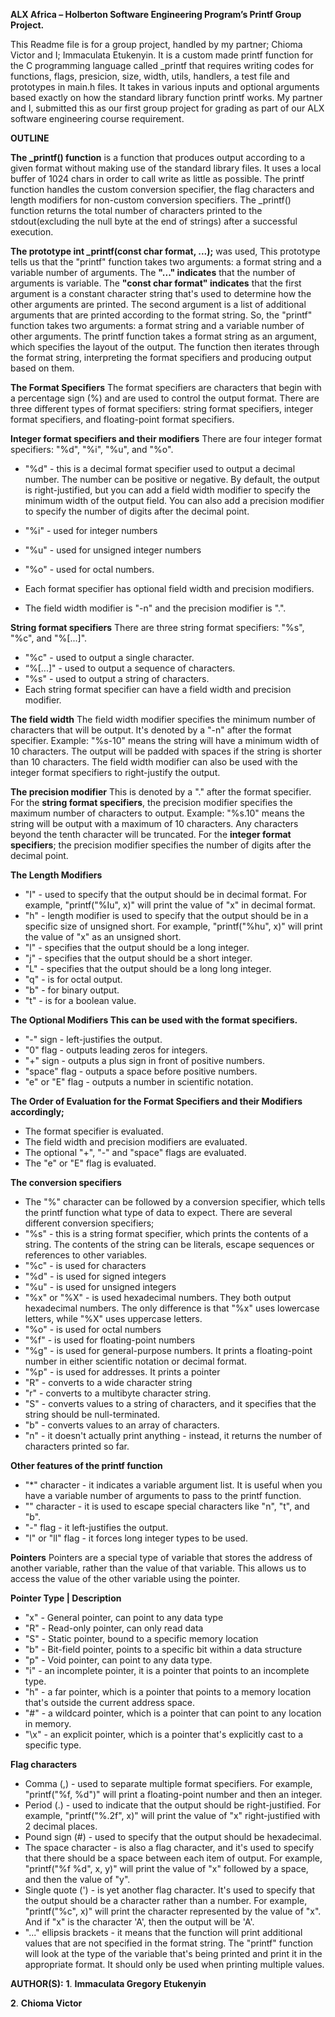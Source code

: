   **ALX Africa – Holberton Software Engineering Program’s Printf Group Project.**

This Readme file is for a group project, handled by my partner; Chioma Victor and I; Immaculata Etukenyin. It is a custom made printf function for the C programming language called _printf that requires writing codes for functions, flags, presicion, size, width, utils, handlers, a test file and prototypes in main.h files. It takes in various inputs and optional arguments based exactly on how the standard library function printf works. My partner and I, submitted this as our first group project for grading as part of our ALX software engineering course requirement.

**OUTLINE**

**The _printf() function** is a function that produces output according to a given format without making use of the standard library files. It uses a local buffer of 1024 chars in order to call write as little as possible. The printf function handles the custom conversion specifier, the flag characters and length modifiers for non-custom conversion specifiers. The _printf() function returns the total number of characters printed to the stdout(excluding the null byte at the end of strings) after a successful execution.

**The prototype int _printf(const char format, ...);** was used, This prototype tells us that the "printf" function takes two arguments: a format string and a variable number of arguments.
The **"..." indicates** that the number of arguments is variable. The **"const char format" indicates** that the first argument is a constant character string that's used to determine how the other arguments are printed. The second argument is a list of additional arguments that are printed according to the format string. So, the "printf" function takes two arguments: a format string and a variable number of other arguments. The printf function takes a format string as an argument, which specifies the layout of the output. The function then iterates through the format string, interpreting the format specifiers and producing output based on them.

**The Format Specifiers** 
The format specifiers are characters that begin with a percentage sign (%) and are used to control the output format. There are three different types of format specifiers: string format specifiers, integer format specifiers, and floating-point format specifiers.

**Integer format specifiers and their modifiers**
There are four integer format specifiers: "%d", "%i", "%u", and "%o".
-  "%d" - this is a decimal format specifier used to output a decimal number. The number can be positive or negative. By default, the output is right-justified, but you can add a field width modifier to specify the minimum width of the output field. You can also add a precision modifier to specify the number of digits after the decimal point.
-  "%i" - used for integer numbers
-  "%u" - used for unsigned integer numbers
-  "%o" - used for octal numbers.
  
-  Each format specifier has optional field width and precision modifiers.
-  The field width modifier is "-n" and the precision modifier is ".".


**String format specifiers**
There are three string format specifiers: "%s", "%c", and "%[...]".
-  "%c" - used to output a single character.
-  “%[...]" - used to output a sequence of characters.
-  "%s" - used to output a string of characters.
-  Each string format specifier can have a field width and precision modifier.

  
**The field width**
The field width modifier specifies the minimum number of characters that will be output. It's denoted by a "-n" after the format specifier. Example: "%s-10" means the string will have a minimum width of 10 characters. The output will be padded with spaces if the string is shorter than 10 characters.
The field width modifier can also be used with the integer format specifiers to right-justify the output.


**The precision modifier**
This is denoted by a "." after the format specifier. For the **string format specifiers**, the precision modifier specifies the maximum number of characters to output. Example: "%s.10" means the string will be output with a maximum of 10 characters. Any characters beyond the tenth character will be truncated. For the **integer format specifiers**; the precision modifier specifies the number of digits after the decimal point.


**The Length Modifiers**
-  "I" - used to specify that the output should be in decimal format. For example, "printf("%Iu", x)" will print the value of "x" in decimal format.
-  "h" - length modifier is used to specify that the output should be in a specific size of unsigned short. For example, "printf("%hu", x)" will print the value of "x" as an unsigned short.
-  "l" - specifies that the output should be a long integer.
-  "j" - specifies that the output should be a short integer.
-  "L" - specifies that the output should be a long long integer.
-  "q" - is for octal output.
-  "b" - for binary output.
-  "t" - is for a boolean value.


**The Optional Modifiers This can be used with the format specifiers.**
-  "-" sign - left-justifies the output.
-  "0" flag - outputs leading zeros for integers.
-  "+" sign - outputs a plus sign in front of positive numbers.
-  "space" flag - outputs a space before positive numbers.
-  "e" or "E" flag - outputs a number in scientific notation.


**The Order of Evaluation for the Format Specifiers and their Modifiers accordingly;**
-  The format specifier is evaluated.
-  The field width and precision modifiers are evaluated.
-  The optional "+", "-" and "space" flags are evaluated.
-  The "e" or "E" flag is evaluated.


**The conversion specifiers**
-  The "%" character can be followed by a conversion specifier, which tells the printf function what type of data to expect. There are several different conversion specifiers;
-  "%s" - this is a string format specifier, which prints the contents of a string. The contents of the string can be literals, escape sequences or references to other variables.
-  "%c" - is used for characters
-  "%d" - is used for signed integers
-  "%u" - is used for unsigned integers
-  "%x" or "%X" - is used hexadecimal numbers. They both output hexadecimal numbers. The only difference is that "%x" uses lowercase letters, while "%X" uses uppercase letters.
-  "%o" - is used for octal numbers
-  "%f" - is used for floating-point numbers
-  "%g" - is used for general-purpose numbers. It prints a floating-point number in either scientific notation or decimal format.
-  "%p" - is used for addresses. It prints a pointer
-  "R" - converts to a wide character string
-  "r" - converts to a multibyte character string.
-  "S" - converts values to a string of characters, and it specifies that the string should be null-terminated.
-  "b" - converts values to an array of characters.
-  "n" - it doesn't actually print anything - instead, it returns the number of characters printed so far.


**Other features of the printf function**
-  "*" character - it indicates a variable argument list. It is useful when you have a variable number of arguments to pass to the printf function.
-  "\" character - it is used to escape special characters like "n", "t", and "b".
-  "-" flag - it left-justifies the output.
-  "l" or "ll" flag - it forces long integer types to be used.

  
  **Pointers**
   Pointers are a special type of variable that stores the address of another variable, rather than the value of that variable. This allows us to access the value of the other variable using the pointer.

**Pointer Type | Description**
-  "x" - General pointer, can point to any data type
-  "R" - Read-only pointer, can only read data
-  "S" - Static pointer, bound to a specific memory location
-  "b" - Bit-field pointer, points to a specific bit within a data structure
-  "p" - Void pointer, can point to any data type.
-  "i" - an incomplete pointer, it is a pointer that points to an incomplete type.
-  "h" - a far pointer, which is a pointer that points to a memory location that's outside the current address space.
-  "#" - a wildcard pointer, which is a pointer that can point to any location in memory.
-  "\x" - an explicit pointer, which is a pointer that's explicitly cast to a specific type.


**Flag characters**
-  Comma (,) - used to separate multiple format specifiers. For example, "printf("%f, %d")" will print a floating-point number and then an integer.
-  Period (.) - used to indicate that the output should be right-justified. For example, "printf("%.2f", x)" will print the value of "x" right-justified with 2 decimal places.
-  Pound sign (#) - used to specify that the output should be hexadecimal.
-  The space character - is also a flag character, and it's used to specify that there should be a space between each item of output. For example, "printf("%f %d", x, y)" will print the value of "x" followed by a space, and then the value of "y".
-  Single quote (') - is yet another flag character. It's used to specify that the output should be a character rather than a number. For example, "printf("%c", x)" will print the character represented by the value of "x". And if "x" is the character 'A', then the output will be 'A'.
-  "..." ellipsis brackets - it means that the function will print additional values that are not specified in the format string. The "printf" function will look at the type of the variable that's being printed and print it in the appropriate format. It should only be used when printing multiple values.

**AUTHOR(S):**
**1**. **Immaculata Gregory Etukenyin**

**2**. **Chioma Victor**
